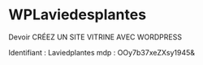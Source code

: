 # WPLaviedesplantes
Devoir CRÉEZ UN SITE VITRINE AVEC  WORDPRESS

Identifiant : Laviedplantes
mdp : OOy7b37xeZXsy1945&
